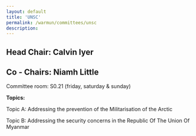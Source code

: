 ```yaml
---
layout: default
title: 'UNSC'
permalink: /warmun/committees/unsc
description:
---
```

## Head Chair: Calvin lyer

## Co - Chairs: Niamh Little

Committee room: S0.21 (friday, saturday & sunday)


<b>Topics:</b>

  Topic A: Addressing the prevention of the Militarisation of the Arctic

  Topic B: Addressing the security concerns in the Republic Of The Union Of Myanmar


